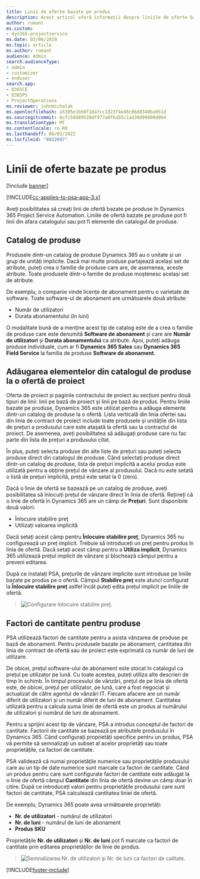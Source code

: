 ```yaml
---
title: Linii de oferte bazate pe produs
description: Acest articol oferă informații despre liniile de oferte bazate pe produse.
author: rumant
ms.custom:
- dyn365-projectservice
ms.date: 03/06/2019
ms.topic: article
ms.author: rumant
audience: Admin
search.audienceType:
- admin
- customizer
- enduser
search.app:
- D365CE
- D365PS
- ProjectOperations
ms.reviewer: johnmichalak
ms.openlocfilehash: a5385e1bb0f18a7cc1d23f4e46c86d8340ba951d
ms.sourcegitcommit: 6cfc50d89528df977a8f6a55c1ad39d99800d9b4
ms.translationtype: MT
ms.contentlocale: ro-RO
ms.lasthandoff: 06/03/2022
ms.locfileid: "8922697"
---
```

# <a name="product-based-quote-lines"></a>Linii de oferte bazate pe produs

[!include [banner](../includes/psa-now-project-operations.md)]

[!INCLUDE[cc-applies-to-psa-app-3.x](../includes/cc-applies-to-psa-app-3x.md)]


Aveți posibilitatea să creați linii de ofertă bazate pe produse în Dynamics 365 Project Service Automation. Liniile de ofertă bazate pe produse pot fi linii din afara catalogului sau pot fi elemente din catalogul de produse.

## <a name="product-catalog"></a>Catalog de produse

Produsele dintr-un catalog de produse Dynamics 365 au o unitate și un grup de unități implicite. Dacă mai multe produse partajează același set de atribute, puteți crea o familie de produse care are, de asemenea, aceste atribute. Toate produsele dintr-o familie de produse moștenesc același set de atribute.

De exemplu, o companie vinde licențe de abonament pentru o varietate de software. Toate software-ul de abonament are următoarele două atribute:

- Număr de utilizatori 
- Durata abonamentului (în luni)

O modalitate bună de a menține acest tip de catalog este de a crea o familie de produse care este denumită **Software de abonament** și care are **Număr de utilizatori** și **Durata abonamentului** ca atribute. Apoi, puteți adăuga produse individuale, cum ar fi **Dynamics 365 Sales** sau **Dynamics 365 Field Service** la familia de produse **Software de abonament**.

## <a name="adding-product-catalog-items-to-a-project-quote"></a>Adăugarea elementelor din catalogul de produse la o ofertă de proiect

Oferta de proiect și paginile contractului de proiect au secțiuni pentru două tipuri de linii: linii pe bază de proiect și linii pe bază de produs. Pentru liniile bazate pe produse, Dynamics 365 este utilizat pentru a adăuga elemente dintr-un catalog de produse la o ofertă. Lista verticală din linia ofertei sau din linia de contract de proiect include toate produsele și unitățile din lista de prețuri a produsului care este atașată la ofertă sau la contractul de proiect. De asemenea, aveți posibilitatea să adăugați produse care nu fac parte din lista de prețuri a produsului citat.

În plus, puteți selecta produse din alte liste de prețuri sau puteți selecta produse direct din catalogul de produse. Când selectați produse direct dintr-un catalog de produse, lista de prețuri implicită a acelui produs este utilizată pentru a obține prețul de vânzare al produsului. Dacă nu este setată o listă de prețuri implicită, prețul este setat la 0 (zero).

Dacă o linie de ofertă se bazează pe un catalog de produse, aveți posibilitatea să înlocuiți prețul de vânzare direct în linia de ofertă. Rețineți că o linie de ofertă în Dynamics 365 are un câmp de **Prețuri**. Sunt disponibile două valori:

- Înlocuire stabilire preț  
- Utilizați valoarea implicită

Dacă setați acest câmp pentru **Înlocuire stabilire preț**, Dynamics 365 nu configurează un preț implicit. Trebuie să introduceți un preț pentru produs în linia de ofertă. Dacă setați acest câmp pentru a **Utiliza implicit**, Dynamics 365 utilizează prețul implicit de vânzare și blochează câmpul pentru a preveni editarea.

După ce instalați PSA, prețurile de vânzare implicite sunt introduse pe liniile bazate pe produs pe o ofertă. Câmpul **Stabilire preț** este atunci configurat la **Înlocuire stabilire preț** astfel încât puteți edita prețul implicit pe liniile de ofertă.

> ![Configurare înlocuire stabilire preț.](media/basic-guide-10.png)
 
## <a name="quantity-factors-for-products"></a>Factori de cantitate pentru produse

PSA utilizează factori de cantitate pentru a asista vânzarea de produse pe bază de abonament. Pentru produsele bazate pe abonament, cantitatea din linia de contract de ofertă sau de proiect este exprimată ca număr de luni de utilizare.

De obicei, prețul software-ului de abonament este stocat în catalogul ca prețul pe utilizator pe lună. Cu toate acestea, puteți utiliza alte descrieri de timp în schimb. În timpul procesului de vânzări, prețul de pe linia de ofertă este, de obicei, prețul per utilizator, pe lună, care a fost negociat și actualizat de către agentul de vânzări IT. Fiecare afacere are un număr diferit de utilizatori și un număr diferit de luni de abonament. Cantitatea utilizată pentru a calcula suma liniei de ofertă este un produs al numărului de utilizatori și numărul de luni de abonament.

Pentru a sprijini acest tip de vânzare, PSA a introdus conceptul de factori de cantitate. Factorii de cantitate se bazează pe atributele produsului în Dynamics 365. Când configurați proprietăți specifice pentru un produs, PSA vă permite să semnalizați un subset al acelor proprietăți sau toate proprietățile, ca factori de cantitate.

PSA validează că numai proprietățile numerice sau proprietățile produsului care au un tip de date numerice sunt marcate ca factori de cantitate. Când un produs pentru care sunt configurate factori de cantitate este adăugat la o linie de ofertă câmpul **Cantitate** din linia de ofertă devine un câmp doar în citire. După ce introduceți valori pentru proprietățile produsului care sunt factori de cantitate, PSA calculează cantitatea liniei de ofertă.

De exemplu, Dynamics 365 poate avea următoarele proprietăți: 

- **Nr. de utilizatori** - numărul de utilizatori 
- **Nr. de luni** - numărul de luni de abonament
- **Produs SKU** 

Proprietățile **Nr. de utilizatori** și **Nr. de luni** pot fi marcate ca factori de cantitate prin editarea proprietăților de linie de produs. 

> ![Semnalizarea Nr. de utilizatori și Nr. de luni ca factori de calitate.](media/basic-guide-11.png)
 


[!INCLUDE[footer-include](../includes/footer-banner.md)]
